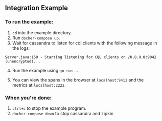 ## Integration Example

### To run the example:
1. `cd`  into the example directory.
2. Run `docker-compose up`.
3. Wait for cassandra to listen for cql clients with the following message in the logs: 

```
Server.java:159 - Starting listening for CQL clients on /0.0.0.0:9042 (unencrypted)...
```

4. Run the example using `go run .`.

5. You can view the spans in the browser at `localhost:9411` and the metrics at `localhost:2222`.

### When you're done:
1. `ctrl+c` to stop the example program.
2. `docker-compose down` to stop cassandra and zipkin.

